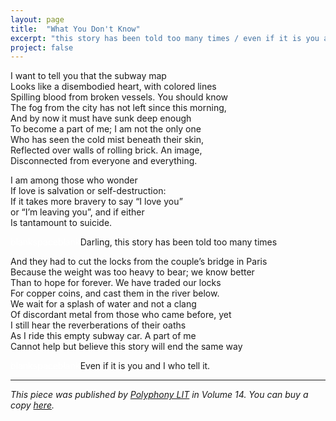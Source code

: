 ```yaml
---
layout: page
title:  "What You Don't Know"
excerpt: "this story has been told too many times / even if it is you and I who tell it"
project: false
---
```


I want to tell you that the subway map  
Looks like a disembodied heart, with colored lines  
Spilling blood from broken vessels. You should know  
The fog from the city has not left since this morning,  
And by now it must have sunk deep enough  
To become a part of me; I am not the only one  
Who has seen the cold mist beneath their skin,  
Reflected over walls of rolling brick. An image,  
Disconnected from everyone and everything.  

I am among those who wonder  
If love is salvation or self-destruction:  
If it takes more bravery to say “I love you”  
or “I’m leaving you”, and if either  
Is tantamount to suicide.  

<span style="color: white">blankspaceblank</span>Darling, this story has been told too many times  

And they had to cut the locks from the couple’s bridge in Paris  
Because the weight was too heavy to bear; we know better  
Than to hope for forever. We have traded our locks  
For copper coins, and cast them in the river below.  
We wait for a splash of water and not a clang  
Of discordant metal from those who came before, yet  
I still hear the reverberations of their oaths  
As I ride this empty subway car. A part of me  
Cannot help but believe this story will end the same way  

<span style="color: white">blankspaceblank</span>Even if it is you and I who tell it.  
<hr>

*This piece was published by [Polyphony LIT](https://www.polyphonylit.org/) in Volume 14. You can buy a copy [here](https://store.bookbaby.com/book/Polyphony-Lit--Issue-14-%7C-2018).*
